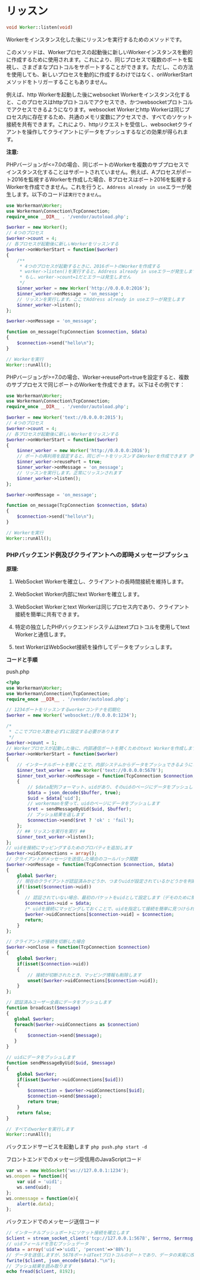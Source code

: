 # リッスン

```php
void Worker::listen(void)
```

Workerをインスタンス化した後にリッスンを実行するためのメソッドです。

このメソッドは、Workerプロセスの起動後に新しいWorkerインスタンスを動的に作成するために使用されます。これにより、同じプロセスで複数のポートを監視し、さまざまなプロトコルをサポートすることができます。ただし、この方法を使用しても、新しいプロセスを動的に作成するわけではなく、onWorkerStartメソッドをトリガーすることもありません。

例えば、http Workerを起動した後にwebsocket Workerをインスタンス化すると、このプロセスはhttpプロトコルでアクセスでき、かつwebsocketプロトコルでアクセスできるようになります。websocket Workerとhttp Workerは同じプロセス内に存在するため、共通のメモリ変数にアクセスでき、すべてのソケット接続を共有できます。これにより、httpリクエストを受信し、websocketクライアントを操作してクライアントにデータをプッシュするなどの効果が得られます。

**注意:**

PHPバージョンが<=7.0の場合、同じポートのWorkerを複数のサブプロセスでインスタンス化することはサポートされていません。例えば、Aプロセスがポート2016を監視するWorkerを作成した場合、Bプロセスはポート2016を監視するWorkerを作成できません。これを行うと、```Address already in use```エラーが発生します。以下のコードは```実行できません```。

```php
use Workerman\Worker;
use Workerman\Connection\TcpConnection;
require_once __DIR__ . '/vendor/autoload.php';

$worker = new Worker();
// 4つのプロセス
$worker->count = 4;
// 各プロセスが起動後に新しいWorkerをリッスンする
$worker->onWorkerStart = function($worker)
{
    /**
     * 4つのプロセスが起動するときに、2016ポートのWorkerを作成する
     * worker->listen()を実行すると、Address already in useエラーが発生します
     * もし、worker->count=1だとエラーは発生しません
     */
    $inner_worker = new Worker('http://0.0.0.0:2016');
    $inner_worker->onMessage = 'on_message';
    // リッスンを実行します。ここでAddress already in useエラーが発生します
    $inner_worker->listen();
};

$worker->onMessage = 'on_message';

function on_message(TcpConnection $connection, $data)
{
    $connection->send("hello\n");
}

// Workerを実行
Worker::runAll();
```

PHPバージョンが>=7.0の場合、Worker->reusePort=trueを設定すると、複数のサブプロセスで同じポートのWorkerを作成できます。以下はその例です：

```php
use Workerman\Worker;
use Workerman\Connection\TcpConnection;
require_once __DIR__ . '/vendor/autoload.php';

$worker = new Worker('text://0.0.0.0:2015');
// 4つのプロセス
$worker->count = 4;
// 各プロセスが起動後に新しいWorkerをリッスンする
$worker->onWorkerStart = function($worker)
{
    $inner_worker = new Worker('http://0.0.0.0:2016');
    // ポートの再利用を設定すると、同じポートをリッスンするWorkerを作成できます（PHP>=7.0が必要）
    $inner_worker->reusePort = true;
    $inner_worker->onMessage = 'on_message';
    // リッスンを実行します。正常にリッスンされます
    $inner_worker->listen();
};

$worker->onMessage = 'on_message';

function on_message(TcpConnection $connection, $data)
{
    $connection->send("hello\n");
}

// Workerを実行
Worker::runAll();
```

### PHPバックエンド例及びクライアントへの即時メッセージプッシュ

**原理:**

1. WebSocket Workerを確立し、クライアントの長時間接続を維持します。

2. WebSocket Worker内部にtext Workerを確立します。

3. WebSocket Workerとtext Workerは同じプロセス内であり、クライアント接続を簡単に共有できます。

4. 特定の独立したPHPバックエンドシステムはtextプロトコルを使用してtext Workerと通信します。

5. text WorkerはWebSocket接続を操作してデータをプッシュします。

**コードと手順**

push.php

```php
<?php
use Workerman\Worker;
use Workerman\Connection\TcpConnection;
require_once __DIR__ . '/vendor/autoload.php';

// 1234ポートをリッスンするworkerコンテナを初期化
$worker = new Worker('websocket://0.0.0.0:1234');

/*
 * ここでプロセス数を必ず1に設定する必要があります
 */
$worker->count = 1;
// Workerプロセスが起動した後に、内部通信ポートを開くためのtext Workerを作成します
$worker->onWorkerStart = function($worker)
{
    // インターナルポートを開くことで、内部システムからデータをプッシュできるようにします。テキストプロトコル形式: テキスト+改行文字
    $inner_text_worker = new Worker('text://0.0.0.0:5678');
    $inner_text_worker->onMessage = function(TcpConnection $connection, $buffer)
    {
        // $data配列フォーマット、uidがあり、そのuidのページにデータをプッシュします
        $data = json_decode($buffer, true);
        $uid = $data['uid'];
        // workermanを使って、uidのページにデータをプッシュします
        $ret = sendMessageByUid($uid, $buffer);
        // プッシュ結果を返します
        $connection->send($ret ? 'ok' : 'fail');
    };
    // ## リッスンを実行を実行 ##
    $inner_text_worker->listen();
};
// uidを接続にマッピングするためのプロパティを追加します
$worker->uidConnections = array();
// クライアントがメッセージを送信した場合のコールバック関数
$worker->onMessage = function(TcpConnection $connection, $data)
{
    global $worker;
    // 現在のクライアントが認証済みかどうか、つまりuidが設定されているかどうかを判断します
    if(!isset($connection->uid))
    {
       // 認証されていない場合、最初のパケットをuidとして設定します（デモのために簡単な検証は行っていないため）
       $connection->uid = $data;
       /* uidを接続にマッピングしておくことで、uidを指定して接続を簡単に見つけられるようになり、特定のuidにデータをプッシュすることができます */
       $worker->uidConnections[$connection->uid] = $connection;
       return;
    }
};

// クライアントが接続を切断した場合
$worker->onClose = function(TcpConnection $connection)
{
    global $worker;
    if(isset($connection->uid))
    {
        // 接続が切断されたとき、マッピング情報も削除します
        unset($worker->uidConnections[$connection->uid]);
    }
};

// 認証済みユーザー全員にデータをプッシュします
function broadcast($message)
{
   global $worker;
   foreach($worker->uidConnections as $connection)
   {
        $connection->send($message);
   }
}

// uidにデータをプッシュします
function sendMessageByUid($uid, $message)
{
    global $worker;
    if(isset($worker->uidConnections[$uid]))
    {
        $connection = $worker->uidConnections[$uid];
        $connection->send($message);
        return true;
    }
    return false;
}

// すべてのworkerを実行します
Worker::runAll();
```

バックエンドサービスを起動します
 ```php push.php start -d```

フロントエンドでのメッセージ受信用のJavaScriptコード
```javascript
var ws = new WebSocket('ws://127.0.0.1:1234');
ws.onopen = function(){
    var uid = 'uid1';
    ws.send(uid);
};
ws.onmessage = function(e){
    alert(e.data);
};
```

バックエンドでのメッセージ送信コード
```php
// インターナルプッシュポートにソケット接続を確立します
$client = stream_socket_client('tcp://127.0.0.1:5678', $errno, $errmsg, 1);
// uidフィールドを含むプッシュデータ
$data = array('uid'=>'uid1', 'percent'=>'88%');
// データを送信しますが、5678ポートはTextプロトコルのポートであり、データの末尾に改行文字を追加する必要があります
fwrite($client, json_encode($data)."\n");
// プッシュ結果を読み取ります
echo fread($client, 8192);
```

